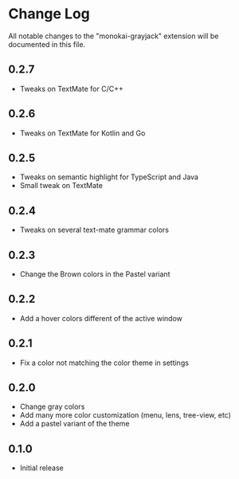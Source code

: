 # Change Log

All notable changes to the "monokai-grayjack" extension will be documented in this file.

## 0.2.7
 - Tweaks on TextMate for C/C++

## 0.2.6
 - Tweaks on TextMate for Kotlin and Go

## 0.2.5
 - Tweaks on semantic highlight for TypeScript and Java
 - Small tweak on TextMate

## 0.2.4
 - Tweaks on several text-mate grammar colors

## 0.2.3
 - Change the Brown colors in the Pastel variant

## 0.2.2
 - Add a hover colors different of the active window

## 0.2.1
 - Fix a color not matching the color theme in settings

## 0.2.0
 - Change gray colors
 - Add many more color customization (menu, lens, tree-view, etc)
 - Add a pastel variant of the theme

## 0.1.0
 - Initial release
